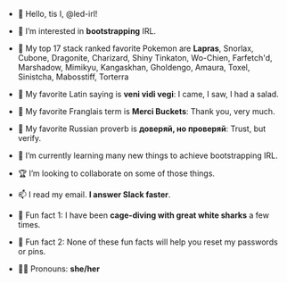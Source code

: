 - 👋 Hello, tis I, @led-irl!
- 🤔 I’m interested in **bootstrapping** IRL.
- 🪩 My top 17 stack ranked favorite Pokemon are **Lapras**, Snorlax, Cubone, Dragonite, Charizard, Shiny Tinkaton, Wo-Chien, Farfetch'd, Marshadow, Mimikyu, Kangaskhan, Gholdengo, Amaura, Toxel, Sinistcha, Mabosstiff, Torterra
- 🥬 My favorite Latin saying is **veni vidi vegi**: I came, I saw, I had a salad.
- 🙏 My favorite Franglais term is **Merci Buckets**: Thank you, very much.
- 🔎 My favorite Russian proverb is **доверяй, но проверяй**: Trust, but verify.
- 🌱 I’m currently learning many new things to achieve bootstrapping IRL.
- 🏆 I’m looking to collaborate on some of those things.
- 📫 I read my email. **I answer Slack faster**.
- 🦈 Fun fact 1: I have been **cage-diving with great white sharks** a few times.
- 🔐 Fun fact 2: None of these fun facts will help you reset my passwords or pins.

- 👩‍💻 Pronouns: **she/her**

<!---
@led-irl was here.
--->
